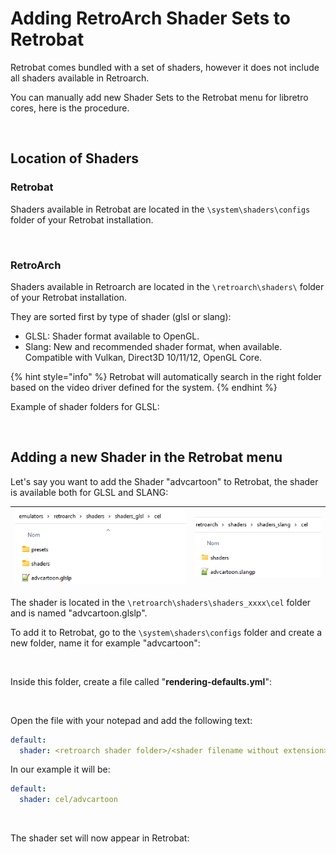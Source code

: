 # Adding RetroArch Shader Sets to Retrobat

Retrobat comes bundled with a set of shaders, however it does not include all shaders available in Retroarch.



You can manually add new Shader Sets to the Retrobat menu for libretro cores, here is the procedure.

<figure><img src="https://i.imgur.com/XR6pMX0.png" alt=""><figcaption></figcaption></figure>

## Location of Shaders

### Retrobat

Shaders available in Retrobat are located in the `\system\shaders\configs` folder of your Retrobat installation.

<figure><img src="https://i.imgur.com/ChxJMdd.png" alt=""><figcaption></figcaption></figure>

### RetroArch

Shaders available in Retroarch are located in the `\retroarch\shaders\` folder of your Retrobat installation.

They are sorted first by type of shader (glsl or slang):

* GLSL: Shader format available to OpenGL.
* Slang: New and recommended shader format, when available. Compatible with Vulkan, Direct3D 10/11/12, OpenGL Core.

{% hint style="info" %}
Retrobat will automatically search in the right folder based on the video driver defined for the system.
{% endhint %}

Example of shader folders for GLSL:

<figure><img src="https://i.imgur.com/ijn2wYK.png" alt=""><figcaption></figcaption></figure>



## Adding a new Shader in the Retrobat menu

Let's say you want to add the Shader "advcartoon" to Retrobat, the shader is available both for GLSL and SLANG:

| ![](../.gitbook/assets/image.png) | ![](<../.gitbook/assets/image (1) (1).png>) |
| --------------------------------- | ------------------------------------------- |

The shader is located in the `\retroarch\shaders\shaders_xxxx\cel` folder and is named "advcartoon.glslp".

To add it to Retrobat, go to the `\system\shaders\configs` folder and create a new folder, name it for example "advcartoon":

<figure><img src="https://i.imgur.com/xkrY1en.png" alt=""><figcaption></figcaption></figure>

Inside this folder, create a file called "**rendering-defaults.yml**":

<figure><img src="https://i.imgur.com/oNGcd2L.png" alt=""><figcaption></figcaption></figure>

Open the file with your notepad and add the following text:

```yaml
default:
  shader: <retroarch shader folder>/<shader filename without extension>
```

In our example it will be:

```yaml
default:
  shader: cel/advcartoon
```

<figure><img src="https://i.imgur.com/uKOVcK3.png" alt=""><figcaption></figcaption></figure>

The shader set will now appear in Retrobat:

<figure><img src="https://i.imgur.com/J6fPEFF.png" alt=""><figcaption></figcaption></figure>
